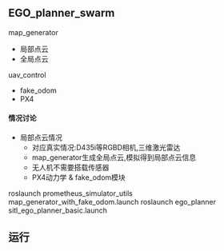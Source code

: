## EGO_planner_swarm

map_generator
- 局部点云
- 全局点云

uav_control
- fake_odom
- PX4

#### 情况讨论

 - 局部点云情况
   - 对应真实情况:D435i等RGBD相机,三维激光雷达
   - map_generator生成全局点云,模拟得到局部点云信息
   - 无人机不需要搭载传感器
   - PX4动力学 & fake_odom模块

roslaunch prometheus_simulator_utils map_generator_with_fake_odom.launch
roslaunch ego_planner sitl_ego_planner_basic.launch


## 运行

